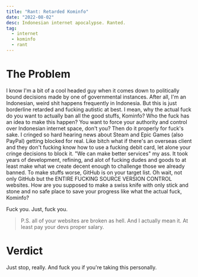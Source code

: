 ```yaml
---
title: "Rant: Retarded Kominfo"
date: "2022-08-02"
desc: Indonesian internet apocalypse. Ranted.
tag:
  - internet
  - kominfo
  - rant
---
```


# The Problem

I know I'm a bit of a cool headed guy when it comes down to politically bound decisions made by one of governmental instances. After all, I'm an Indonesian, weird shit happens frequently in Indonesia. But this is just borderline retarded and fucking autistic at best. I mean, why the actual fuck do you want to actually ban all the good stuffs, Kominfo? Who the fuck has an idea to make this happen? You want to force your authority and control over Indonesian internet space, don't you? Then do it properly for fuck's sake. I cringed so hard hearing news about Steam and Epic Games (also PayPal) getting blocked for real. Like bitch what if there's an overseas client and they don't fucking know how to use a fucking debit card, let alone your cringe decisions to block it. "We can make better services" my ass. It took years of development, refining, and alot of fucking dudes and goods to at least make what we create decent enough to challenge those we already banned. To make stuffs worse, GitHub is on your target list. Oh wait, not only GitHub but the ENTIRE FUCKING SOURCE VERSION CONTROL websites. How are you supposed to make a swiss knife with only stick and stone and no safe place to save your progress like what the actual fuck, Kominfo?

Fuck you. Just, fuck you.

> P.S. all of your websites are broken as hell. And I actually mean it. At least pay your devs proper salary.

# Verdict

Just stop, really. And fuck you if you're taking this personally.
